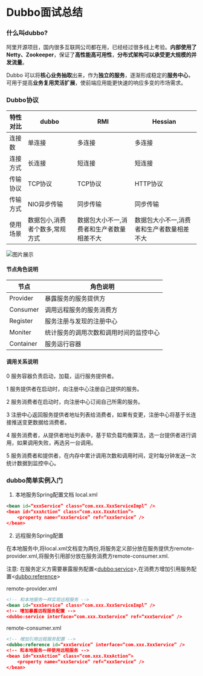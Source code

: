 # Dubbo面试总结

### 什么叫dubbo?

阿里开源项目，国内很多互联网公司都在用，已经经过很多线上考验。**内部使用了 Netty、Zookeeper**，保证了**高性能高可用性**，**分布式架构可以承受更大规模的并发流量**。

Dubbo 可以将**核心业务抽取**出来，作为**独立的服务**，逐渐形成稳定的**服务中心**，可用于提高**业务复用灵活扩展**，使前端应用能更快速的响应多变的市场需求。

### Dubbo协议
| 特性对比 | dubbo                          | RMI                                       | Hessian                                   |
| -------- | ------------------------------ | ----------------------------------------- | ----------------------------------------- |
| 连接数   | 单连接                         | 多连接                                    | 多连接                                    |
| 连接方式 | 长连接                         | 短连接                                    | 短连接                                    |
| 传输协议 | TCP协议                        | TCP协议                                   | HTTP协议                                  |
| 传输方式 | NIO异步传输                    | 同步传输                                  | 同步传输                                  |
| 使用场景 | 数据包小,消费者个数多,常规方式 | 数据包大小不一,消费者和生产者数量相差不大 | 数据包大小不一,消费者和生产者数量相差不大 |



![图片展示](https://camo.githubusercontent.com/e11a2ff9575abc290657ba3fdbff5d36f1594e7add67a72e0eda32e449508eef/68747470733a2f2f647562626f2e6170616368652e6f72672f696d67732f6172636869746563747572652e706e67)
#### 节点角色说明

| 节点      | 角色说明                               |
| --------- | -------------------------------------- |
| Provider  | 暴露服务的服务提供方                   |
| Consumer  | 调用远程服务的服务消费方               |
| Register  | 服务注册与发现的注册中心               |
| Moniter   | 统计服务的调用次数和调用时间的监控中心 |
| Container | 服务运行容器                           |

#### 调用关系说明

0 服务容器负责启动，加载，运行服务提供者。

1 服务提供者在启动时，向注册中心注册自己提供的服务。

2 服务消费者在启动时，向注册中心订阅自己所需的服务。

3 注册中心返回服务提供者地址列表给消费者，如果有变更，注册中心将基于长连接推送变更数据给消费者。

4 服务消费者，从提供者地址列表中，基于软负载均衡算法，选一台提供者进行调用，如果调用失败，再选另一台调用。

5 服务消费者和提供者，在内存中累计调用次数和调用时间，定时每分钟发送一次统计数据到监控中心。

### 

### dubbo简单实例入门

1. 本地服务Spring配置文档 local.xml

```xml
<bean id=“xxxService” class=“com.xxx.XxxServiceImpl” />
<bean id=“xxxAction” class=“com.xxx.XxxAction”>
    <property name=“xxxService” ref=“xxxService” />
</bean>
```

2. 远程服务Spring配置   

在本地服务中,将local.xml文档变为两份,将服务定义部分放在服务提供方remote-provider.xml,将服务引用部分放在服务消费方remote-consumer.xml.

注意: 在服务定义方需要暴露服务配置<<dubbo:service>>,在消费方增加引用服务配置<<dubbo:reference>>

remote-provider.xml

```xml
<!-- 和本地服务一样实现远程服务 -->
<bean id=“xxxService” class=“com.xxx.XxxServiceImpl” /> 
<!-- 增加暴露远程服务配置 -->
<dubbo:service interface=“com.xxx.XxxService” ref=“xxxService” /> 
```

remote-consumer.xml

```xml
<!-- 增加引用远程服务配置 -->
<dubbo:reference id=“xxxService” interface=“com.xxx.XxxService” />
<!-- 和本地服务一样使用远程服务 -->
<bean id=“xxxAction” class=“com.xxx.XxxAction”> 
    <property name=“xxxService” ref=“xxxService” />
</bean>
```

